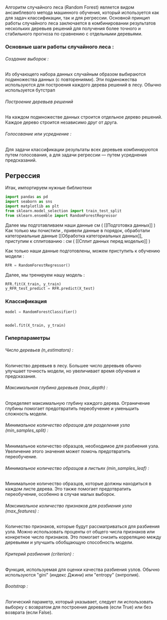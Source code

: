 Алгоритм случайного леса (Random Forest) является видом ансамблевого метода машинного обучения, который используется как для задач классификации, так и для регрессии. Основной принцип работы случайного леса заключается в комбинировании результатов нескольких деревьев решений для получения более точного и стабильного прогноза по сравнению с отдельными деревьями.

<h3>Основные шаги работы случайного леса :</h3>
<h6>Создание выборок :</h6>
Из обучающего набора данных случайным образом выбираются подмножества данных (с повторениями). Эти подмножества используются для построения каждого дерева решений в лесу. Обычно используется бутстрап 
<h6>Построение деревьев решений</h6>
На каждом подмножестве данных строится отдельное дерево решений. Каждое дерево строится независимо друг от друга.
<h6>Голосование или усреднение : </h6>Для задачи классификации результаты всех деревьев комбинируются путем голосования, а для задачи регрессии — путем усреднения предсказаний.

<h2>Регрессия</h2>
Итак, импортируем нужные библиотеки 

```python 
import pandas as pd
import seaborn as sns
import matplotlib as plt
from sklearn.model_selection import train_test_split
from sklearn.ensemble import RandomForestRegressor
```

Далее мы подготавливаем наши данные см ( [[Подготовка данных]] )
Как только мы почистили , привели данные в порядок, обработали категориальные данные [[Обработка категориальных данных]],  приступим к сплитованию :
см ( [[Сплит данных перед моделью]] )

Как только наши данные подготовлены, можем приступить к обучению модели : 

```python 
RFR = RandomForestRegressor()
```

Далее, мы тренируем нашу модель : 

```python 
RFR.fit(X_train, y_train)
y_RFR_test_predict = RFR.predict(X_test)
```

<h3>Классификация</h6>

```python 
model = RandomForestClassifier()


model.fit(X_train, y_train) 
```

<h3>Гиперпараметры</h6>

<h6>Число деревьев (n_estimators) :</h6>
Количество деревьев в лесу. Большее число деревьев обычно улучшает точность модели, но увеличивает время обучения и предсказания.

<h6>Максимальная глубина деревьев (max_depth) : </h6>
Определяет максимальную глубину каждого дерева. Ограничение глубины помогает предотвратить переобучение и уменьшить сложность модели.

<h6>Минимальное количество образцов для разделения узла (min_samples_split) :</h6>
Минимальное количество образцов, необходимое для разбиения узла. Увеличение этого значения может помочь предотвратить переобучение.

<h6>Минимальное количество образцов в листьях (min_samples_leaf) : </h6> Минимальное количество образцов, которые должны находиться в каждом листе дерева. Это также помогает предотвратить переобучение, особенно в случае малых выборок.

<h6>Максимальное количество признаков для разбиения узла (max_features) :</h6> Количество признаков, которые будут рассматриваться для разбиения узла. Можно использовать проценты от общего числа признаков или конкретное число признаков. Это помогает снизить корреляцию между деревьями и улучшить обобщающую способность модели.

<h6>Критерий разбиения (criterion) :</h6>
Функция, используемая для оценки качества разбиения узлов. Обычно используются "gini" (индекс Джини) или "entropy" (энтропия).

<h6>Bootstrap : </h6>
Логический параметр, который указывает, следует ли использовать выборку с возвратом для построения деревьев (если True) или без возврата (если False).

